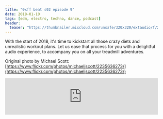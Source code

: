 ```yaml
---
title: "0xff beat s02 episode 9"
date: 2018-01-10
tags: [edm, electro, techno, dance, podcast]
header:
  teaser: "https://thumbnailer.mixcloud.com/unsafe/320x320/extaudio/f/2/a/3/9789-a356-4e30-a62b-73e265e81ad2"
---
```


With the start of 2018, it's time to kickstart all those crazy diets and unrealistic workout plans. Let us ease that process for you with a delightful audio experience, to accompany you on all your treadmill adventures.

Original photo by Michael Scott: [https://www.flickr.com/photos/michaeljscott/2235636273/](https://www.flickr.com/photos/michaeljscott/2235636273/)

<iframe width="100%" height="120" src="https://www.mixcloud.com/widget/iframe/?hide_cover=1&light=1&feed=%2F0xff-beat%2F0xff-beat-s02-episode-10%2F" frameborder="0" ></iframe>
